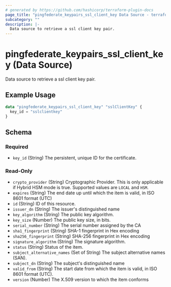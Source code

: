 ```yaml
---
# generated by https://github.com/hashicorp/terraform-plugin-docs
page_title: "pingfederate_keypairs_ssl_client_key Data Source - terraform-provider-pingfederate"
subcategory: ""
description: |-
  Data source to retrieve a ssl client key pair.
---
```


# pingfederate_keypairs_ssl_client_key (Data Source)

Data source to retrieve a ssl client key pair.

## Example Usage

```terraform
data "pingfederate_keypairs_ssl_client_key" "sslClientKey" {
  key_id = "sslclientkey"
}
```

<!-- schema generated by tfplugindocs -->
## Schema

### Required

- `key_id` (String) The persistent, unique ID for the certificate.

### Read-Only

- `crypto_provider` (String) Cryptographic Provider. This is only applicable if Hybrid HSM mode is true. Supported values are `LOCAL` and `HSM`.
- `expires` (String) The end date up until which the item is valid, in ISO 8601 format (UTC)
- `id` (String) ID of this resource.
- `issuer_dn` (String) The issuer's distinguished name
- `key_algorithm` (String) The public key algorithm.
- `key_size` (Number) The public key size, in bits.
- `serial_number` (String) The serial number assigned by the CA
- `sha1_fingerprint` (String) SHA-1 fingerprint in Hex encoding
- `sha256_fingerprint` (String) SHA-256 fingerprint in Hex encoding
- `signature_algorithm` (String) The signature algorithm.
- `status` (String) Status of the item.
- `subject_alternative_names` (Set of String) The subject alternative names (SAN).
- `subject_dn` (String) The subject's distinguished name
- `valid_from` (String) The start date from which the item is valid, in ISO 8601 format (UTC).
- `version` (Number) The X.509 version to which the item conforms
